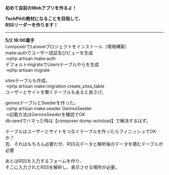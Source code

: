 **初めて自前のWebアプリを作るよ！**

**TechPitの教材になることを目指して、  
RSSリーダーを作ります！**

___

**5/2 16:00着手**  
composerでLaravelプロジェクトをインストール（環境構築）  
make:authでユーザー認証及びビューを生成  
→php artisan make:auth  
デフォルトmigrateでUsersテーブルやらを生成  
→php artisan migrate  

sitesテーブルも作成。  
→php artisan make:migration create_sites_table  
ユーザーとサイトを繋ぐテーブルもあると良さげ。  

genresテーブルとSeederを作った。  
→php artisan make:seeder GenresSeeder  
→記載方法はGenresSeederを確認でOK  
db:seedでハマった時は【composer dump-autoload】で解決するはず。  

テーブルはユーザーとサイトをつなぐテーブルを作ったらフィニッシュでOKか？  
否、それはもちろん必要だが、RSS元データと解析後のデータを積むテーブルが必要  

あとはRSSを入力するフォームを作り、  
そこに入力されたRSSを解析し、表示させる場所が必要。  